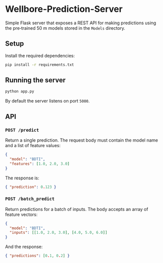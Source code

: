 # Wellbore-Prediction-Server

Simple Flask server that exposes a REST API for making predictions using the
pre‑trained 50&nbsp;m models stored in the `Models` directory.

## Setup

Install the required dependencies:

```bash
pip install -r requirements.txt
```

## Running the server

```bash
python app.py
```

By default the server listens on port `5000`.

## API

### `POST /predict`

Return a single prediction. The request body must contain the model name and a
list of feature values:

```json
{
  "model": "BDTI",
  "features": [1.0, 2.0, 3.0]
}
```

The response is:

```json
{ "prediction": 0.123 }
```

### `POST /batch_predict`

Return predictions for a batch of inputs. The body accepts an array of feature
vectors:

```json
{
  "model": "BDTI",
  "inputs": [[1.0, 2.0, 3.0], [4.0, 5.0, 6.0]]
}
```

And the response:

```json
{ "predictions": [0.1, 0.2] }
```

